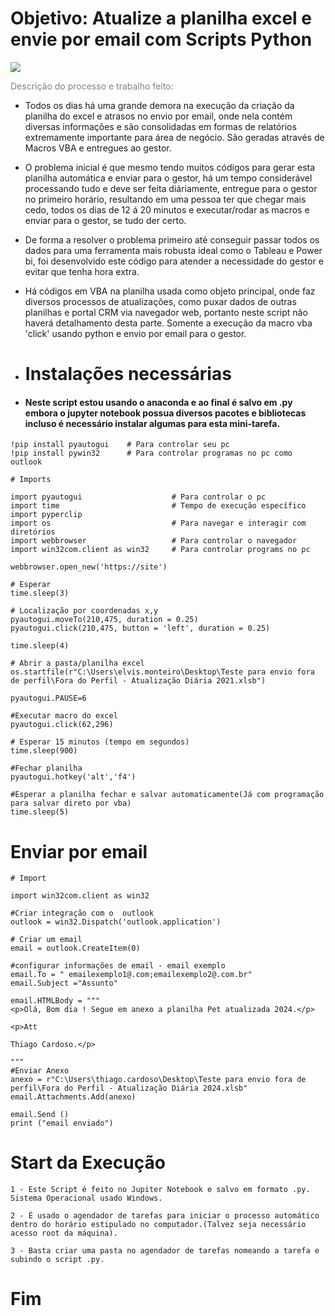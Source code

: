 # **Objetivo:** Atualize a planilha excel e envie por email com Scripts Python

![](Python-Excel.jpeg)

<font color = 'grey'>Descrição do processo e trabalho feito:</font>
 
 - Todos os dias há uma grande demora na execução da criação da planilha do excel e atrasos no envio por email, onde nela contém diversas informações e são consolidadas em formas de relatórios extremamente importante para área de negócio. São geradas através de Macros VBA e entregues ao gestor.
 
  - O problema inicial é que mesmo tendo muitos códigos para gerar esta planilha automática e enviar para o gestor, há um tempo considerável processando tudo e deve ser feita diáriamente, entregue para o gestor no primeiro horário, resultando em uma pessoa ter que chegar mais cedo, todos os dias de 12 á 20 minutos e executar/rodar as macros e enviar para o gestor, se tudo der certo.
  
  - De forma a resolver o problema primeiro até conseguir passar todos os dados para uma ferramenta mais robusta ideal como o Tableau e Power bi, foi desenvolvido este código para atender a necessidade do gestor e evitar que tenha hora extra.
 
 - Há códigos em VBA na planilha usada como objeto principal, onde faz diversos processos de atualizações, como puxar dados de outras planilhas e portal CRM via navegador web, portanto neste script não haverá detalhamento desta parte. Somente a execução da macro vba 'click' usando python e envio por email para o gestor.

 - # Instalações necessárias
 - #### Neste script estou usando o anaconda e ao final é salvo em .py embora o jupyter notebook possua diversos pacotes e bibliotecas incluso é necessário instalar algumas para esta mini-tarefa.
```
!pip install pyautogui    # Para controlar seu pc
!pip install pywin32      # Para controlar programas no pc como outlook
```
```
# Imports

import pyautogui                    # Para controlar o pc 
import time                         # Tempo de execução específico                    
import pyperclip
import os                           # Para navegar e interagir com diretórios 
import webbrowser                   # Para controlar o navegador
import win32com.client as win32     # Para controlar programs no pc

```
```
webbrowser.open_new('https://site')

# Esperar
time.sleep(3)

# Localização por coordenadas x,y
pyautogui.moveTo(210,475, duration = 0.25)
pyautogui.click(210,475, button = 'left', duration = 0.25)

time.sleep(4)

# Abrir a pasta/planilha excel
os.startfile(r"C:\Users\elvis.monteiro\Desktop\Teste para envio fora de perfil\Fora do Perfil - Atualização Diária 2021.xlsb")

pyautogui.PAUSE=6

#Executar macro do excel
pyautogui.click(62,296)

# Esperar 15 minutos (tempo em segundos)
time.sleep(900)

#Fechar planilha
pyautogui.hotkey('alt','f4')

#Esperar a planilha fechar e salvar automaticamente(Já com programação para salvar direto por vba)
time.sleep(5)
```


# Enviar por email
```
# Import

import win32com.client as win32
```
```
#Criar integração com o  outlook
outlook = win32.Dispatch('outlook.application')

# Criar um email
email = outlook.CreateItem(0)

#configurar informações de email - email exemplo
email.To = " emailexemplo1@.com;emailexemplo2@.com.br" 
email.Subject ="Assunto"

email.HTMLBody = """
<p>Olá, Bom dia ! Segue em anexo a planilha Pet atualizada 2024.</p>

<p>Att 

Thiago Cardoso.</p>

"""
#Enviar Anexo
anexo = r"C:\Users\thiago.cardoso\Desktop\Teste para envio fora de perfil\Fora do Perfil - Atualização Diária 2024.xlsb"
email.Attachments.Add(anexo)

email.Send ()
print ("email enviado")
```
# Start da Execução

    1 - Este Script é feito no Jupiter Notebook e salvo em formato .py. Sistema Operacional usado Windows.
    
    2 - É usado o agendador de tarefas para iniciar o processo automático dentro do horário estipulado no computador.(Talvez seja necessário acesso root da máquina).

    3 - Basta criar uma pasta no agendador de tarefas nomeando a tarefa e subindo o script .py.

# Fim